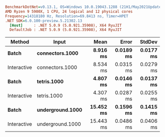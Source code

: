 ``` ini

BenchmarkDotNet=v0.13.1, OS=Windows 10.0.19043.1288 (21H1/May2021Update)
AMD Ryzen 9 5900X, 1 CPU, 24 logical and 12 physical cores
Frequency=14318180 Hz, Resolution=69.8413 ns, Timer=HPET
.NET SDK=6.0.100-preview.5.21302.13
  [Host]     : .NET 5.0.9 (5.0.921.35908), X64 RyuJIT
  DefaultJob : .NET 5.0.9 (5.0.921.35908), X64 RyuJIT


```
|      Method |            Input |      Mean |     Error |    StdDev |
|------------ |----------------- |----------:|----------:|----------:|
|       **Batch** |  **connectors.1000** |  **8.916 ms** | **0.0189 ms** | **0.0177 ms** |
| Interactive |  connectors.1000 |  8.534 ms | 0.0315 ms | 0.0279 ms |
|       **Batch** |      **tetris.1000** |  **4.807 ms** | **0.0146 ms** | **0.0137 ms** |
| Interactive |      tetris.1000 |  4.307 ms | 0.0287 ms | 0.0255 ms |
|       **Batch** | **underground.1000** | **15.452 ms** | **0.1596 ms** | **0.1415 ms** |
| Interactive | underground.1000 | 15.443 ms | 0.0486 ms | 0.0406 ms |
